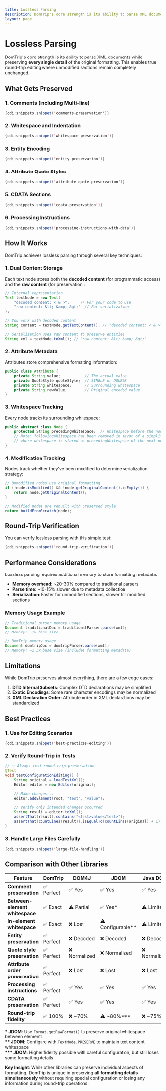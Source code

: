 ```yaml
---
title: Lossless Parsing
description: DomTrip's core strength is its ability to parse XML documents while preserving every single detail of the original formatting
layout: page
---
```


# Lossless Parsing

DomTrip's core strength is its ability to parse XML documents while preserving **every single detail** of the original formatting. This enables true round-trip editing where unmodified sections remain completely unchanged.

## What Gets Preserved

### 1. Comments (Including Multi-line)

```java
{cdi:snippets.snippet('comments-preservation')}
```

### 2. Whitespace and Indentation

```java
{cdi:snippets.snippet('whitespace-preservation')}
```

### 3. Entity Encoding

```java
{cdi:snippets.snippet('entity-preservation')}
```

### 4. Attribute Quote Styles

```java
{cdi:snippets.snippet('attribute-quote-preservation')}
```

### 5. CDATA Sections

```java
{cdi:snippets.snippet('cdata-preservation')}
```

### 6. Processing Instructions

```java
{cdi:snippets.snippet('processing-instructions-with-data')}
```

## How It Works

DomTrip achieves lossless parsing through several key techniques:

### 1. Dual Content Storage

Each text node stores both the **decoded content** (for programmatic access) and the **raw content** (for preservation):

```java
// Internal representation
Text textNode = new Text(
    "decoded content: < & >",     // For your code to use
    "raw content: &lt; &amp; &gt;"  // For serialization
);

// You work with decoded content
String content = textNode.getTextContent(); // "decoded content: < & >"

// Serialization uses raw content to preserve entities
String xml = textNode.toXml(); // "raw content: &lt; &amp; &gt;"
```

### 2. Attribute Metadata

Attributes store comprehensive formatting information:

```java
public class Attribute {
    private String value;           // The actual value
    private QuoteStyle quoteStyle;  // SINGLE or DOUBLE
    private String whitespace;      // Surrounding whitespace
    private String rawValue;        // Original encoded value
}
```

### 3. Whitespace Tracking

Every node tracks its surrounding whitespace:

```java
public abstract class Node {
    protected String precedingWhitespace;  // Whitespace before the node
    // Note: followingWhitespace has been removed in favor of a simplified model
    // where whitespace is stored as precedingWhitespace of the next node
}
```

### 4. Modification Tracking

Nodes track whether they've been modified to determine serialization strategy:

```java
// Unmodified nodes use original formatting
if (!node.isModified() && !node.getOriginalContent().isEmpty()) {
    return node.getOriginalContent();
}

// Modified nodes are rebuilt with preserved style
return buildFromScratch(node);
```

## Round-Trip Verification

You can verify lossless parsing with this simple test:

```java
{cdi:snippets.snippet('round-trip-verification')}
```

## Performance Considerations

Lossless parsing requires additional memory to store formatting metadata:

- **Memory overhead**: ~20-30% compared to traditional parsers
- **Parse time**: ~10-15% slower due to metadata collection
- **Serialization**: Faster for unmodified sections, slower for modified sections

### Memory Usage Example

```java
// Traditional parser memory usage
Document traditionalDoc = traditionalParser.parse(xml);
// Memory: ~1x base size

// DomTrip memory usage  
Document domtripDoc = domtripParser.parse(xml);
// Memory: ~1.3x base size (includes formatting metadata)
```

## Limitations

While DomTrip preserves almost everything, there are a few edge cases:

1. **DTD Internal Subsets**: Complex DTD declarations may be simplified
2. **Exotic Encodings**: Some rare character encodings may be normalized
3. **XML Declaration Order**: Attribute order in XML declarations may be standardized

## Best Practices

### 1. Use for Editing Scenarios

```java
{cdi:snippets.snippet('best-practices-editing')}
```

### 2. Verify Round-Trip in Tests

```java
// ✅ Always test round-trip preservation
@Test
void testConfigurationEditing() {
    String original = loadTestXml();
    Editor editor = new Editor(original);
    
    // Make changes...
    editor.addElement(root, "test", "value");
    
    // Verify only intended changes occurred
    String result = editor.toXml();
    assertThat(result).contains("<test>value</test>");
    assertThat(countLines(result)).isEqualTo(countLines(original) + 1);
}
```

### 3. Handle Large Files Carefully

```java
{cdi:snippets.snippet('large-file-handling')}
```

## Comparison with Other Libraries

| Feature | DomTrip | DOM4J | JDOM | Java DOM |
|---------|---------|-------|------|----------|
| **Comment preservation** | ✅ Perfect | ✅ Yes | ✅ Yes | ✅ Yes |
| **Between-element whitespace** | ✅ Exact | ⚠️ Partial | ✅ Yes* | ⚠️ Limited |
| **In-element whitespace** | ✅ Exact | ❌ Lost | ⚠️ Configurable** | ⚠️ Limited |
| **Entity preservation** | ✅ Perfect | ❌ Decoded | ❌ Decoded | ❌ Decoded |
| **Quote style preservation** | ✅ Perfect | ❌ Normalized | ❌ Normalized | ❌ Normalized |
| **Attribute order preservation** | ✅ Perfect | ❌ Lost | ❌ Lost | ❌ Lost |
| **Processing instructions** | ✅ Perfect | ✅ Yes | ✅ Yes | ✅ Yes |
| **CDATA preservation** | ✅ Perfect | ✅ Yes | ✅ Yes | ✅ Yes |
| **Round-trip fidelity** | ✅ 100% | ❌ ~70% | ⚠️ ~80%*** | ❌ ~75% |

**\* JDOM**: Use `Format.getRawFormat()` to preserve original whitespace between elements  
**\*\* JDOM**: Configure with `TextMode.PRESERVE` to maintain text content whitespace  
**\*\*\* JDOM**: Higher fidelity possible with careful configuration, but still loses some formatting details

**Key Insight**: While other libraries can preserve individual aspects of formatting, DomTrip is unique in preserving **all formatting details simultaneously** without requiring special configuration or losing any information during round-trip operations.

